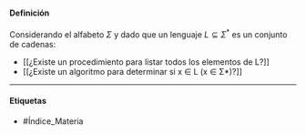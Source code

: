 #### Definición
Considerando el alfabeto $\Sigma$ y dado que un lenguaje $L\subseteq \Sigma^*$ es un conjunto de cadenas:
- [[¿Existe un procedimiento para listar todos los elementos de L?]]
- [[¿Existe un algoritmo para determinar si x ∈ L (x ∈ Σ*)?]]
***
#### Etiquetas
- #Índice_Materia 